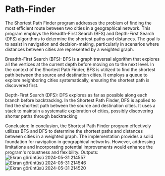 # Path-Finder

The Shortest Path Finder program addresses the problem of finding the most efficient route between two cities in a geographical network. This program employs the Breadth-First Search (BFS) and Depth-First Search (DFS) algorithms to determine the shortest paths and distances. The goal is to assist in navigation and decision-making, particularly in scenarios where distances between cities are represented by a weighted graph.

Breadth-First Search (BFS):
BFS is a graph traversal algorithm that explores all the vertices at the current depth before moving on to the next level. In the context of the Shortest Path Finder, BFS is utilized to find the shortest path between the source and destination cities. It employs a queue to explore neighboring cities systematically, ensuring the shortest path is discovered first.

Depth-First Search (DFS):
DFS explores as far as possible along each branch before backtracking. In the Shortest Path Finder, DFS is applied to find the shortest path between the source and destination cities. It uses a stack to maintain a systematic exploration of cities, possibly discovering shorter paths through backtracking

Conclusion:
In conclusion, the Shortest Path Finder program effectively utilizes BFS and DFS to determine the shortest paths and distances between cities in a weighted graph. The implementation provides a solid foundation for navigation in geographical networks. However, addressing limitations and incorporating potential improvements would enhance the program's robustness and flexibility.
Outputs:
![Ekran görüntüsü 2024-05-31 214557](https://github.com/nubaronat/Path-Finder/assets/139554599/94f20349-dc5b-473a-add4-8bf872b2e0b6)
![Ekran görüntüsü 2024-05-31 214546](https://github.com/nubaronat/Path-Finder/assets/139554599/bef7c3fa-8b70-424d-b956-889c5e681251)
![Ekran görüntüsü 2024-05-31 214520](https://github.com/nubaronat/Path-Finder/assets/139554599/505a74ca-0f01-4180-ad4f-b517e3677796)
